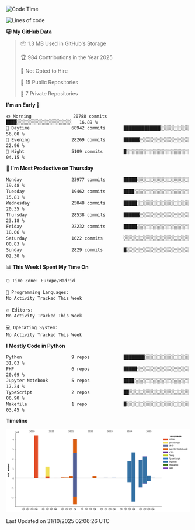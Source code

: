 <!--START_SECTION:waka-->
![Code Time](http://img.shields.io/badge/Code%20Time-839%20hrs%2038%20mins-blue)

![Lines of code](https://img.shields.io/badge/From%20Hello%20World%20I%27ve%20Written-19.2%20million%20lines%20of%20code-blue)

**🐱 My GitHub Data** 

> 📦 1.3 MB Used in GitHub's Storage 
 > 
> 🏆 984 Contributions in the Year 2025
 > 
> 🚫 Not Opted to Hire
 > 
> 📜 15 Public Repositories 
 > 
> 🔑 7 Private Repositories 
 > 
**I'm an Early 🐤** 

```text
🌞 Morning                20788 commits       ████░░░░░░░░░░░░░░░░░░░░░   16.89 % 
🌆 Daytime                68942 commits       ██████████████░░░░░░░░░░░   56.00 % 
🌃 Evening                28269 commits       ██████░░░░░░░░░░░░░░░░░░░   22.96 % 
🌙 Night                  5109 commits        █░░░░░░░░░░░░░░░░░░░░░░░░   04.15 % 
```
📅 **I'm Most Productive on Thursday** 

```text
Monday                   23977 commits       █████░░░░░░░░░░░░░░░░░░░░   19.48 % 
Tuesday                  19462 commits       ████░░░░░░░░░░░░░░░░░░░░░   15.81 % 
Wednesday                25048 commits       █████░░░░░░░░░░░░░░░░░░░░   20.35 % 
Thursday                 28538 commits       ██████░░░░░░░░░░░░░░░░░░░   23.18 % 
Friday                   22232 commits       █████░░░░░░░░░░░░░░░░░░░░   18.06 % 
Saturday                 1022 commits        ░░░░░░░░░░░░░░░░░░░░░░░░░   00.83 % 
Sunday                   2829 commits        █░░░░░░░░░░░░░░░░░░░░░░░░   02.30 % 
```


📊 **This Week I Spent My Time On** 

```text
🕑︎ Time Zone: Europe/Madrid

💬 Programming Languages: 
No Activity Tracked This Week

🔥 Editors: 
No Activity Tracked This Week

💻 Operating System: 
No Activity Tracked This Week
```

**I Mostly Code in Python** 

```text
Python                   9 repos             ████████░░░░░░░░░░░░░░░░░   31.03 % 
PHP                      6 repos             █████░░░░░░░░░░░░░░░░░░░░   20.69 % 
Jupyter Notebook         5 repos             ████░░░░░░░░░░░░░░░░░░░░░   17.24 % 
TypeScript               2 repos             ██░░░░░░░░░░░░░░░░░░░░░░░   06.90 % 
Makefile                 1 repo              █░░░░░░░░░░░░░░░░░░░░░░░░   03.45 % 
```



**Timeline**

![Lines of Code chart](https://raw.githubusercontent.com/danisoronellas/danisoronellas/main/assets/bar_graph.png)


 Last Updated on 31/10/2025 02:06:26 UTC
<!--END_SECTION:waka-->
